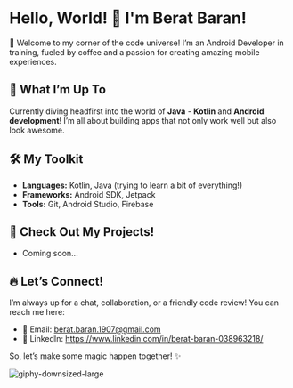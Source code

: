 # Hello, World! 👋 I'm Berat Baran!

🌟 Welcome to my corner of the code universe! I’m an Android Developer in training, fueled by coffee and a passion for creating amazing mobile experiences. 

## 🚀 What I’m Up To
Currently diving headfirst into the world of **Java** - **Kotlin** and **Android development**! I’m all about building apps that not only work well but also look awesome. 

## 🛠️ My Toolkit
- **Languages:** Kotlin, Java (trying to learn a bit of everything!)
- **Frameworks:** Android SDK, Jetpack
- **Tools:** Git, Android Studio, Firebase

## 🎉 Check Out My Projects!
- Coming soon...

## 🔥 Let’s Connect!
I’m always up for a chat, collaboration, or a friendly code review! You can reach me here:
- 📧 Email: berat.baran.1907@gmail.com
- 💼 LinkedIn: https://www.linkedin.com/in/berat-baran-038963218/

So, let’s make some magic happen together! ✨

![giphy-downsized-large](https://github.com/user-attachments/assets/33e5f186-54ec-44db-84fc-bc3497461330)

